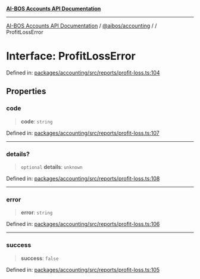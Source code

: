 [**AI-BOS Accounts API Documentation**](../../../README.md)

***

[AI-BOS Accounts API Documentation](../../../README.md) / [@aibos/accounting](../README.md) / [](../README.md) / ProfitLossError

# Interface: ProfitLossError

Defined in: [packages/accounting/src/reports/profit-loss.ts:104](https://github.com/pohlai88/accounts/blob/48103fb36d28b2b9bfb33472b6de2f719773cde9/packages/accounting/src/reports/profit-loss.ts#L104)

## Properties

### code

> **code**: `string`

Defined in: [packages/accounting/src/reports/profit-loss.ts:107](https://github.com/pohlai88/accounts/blob/48103fb36d28b2b9bfb33472b6de2f719773cde9/packages/accounting/src/reports/profit-loss.ts#L107)

***

### details?

> `optional` **details**: `unknown`

Defined in: [packages/accounting/src/reports/profit-loss.ts:108](https://github.com/pohlai88/accounts/blob/48103fb36d28b2b9bfb33472b6de2f719773cde9/packages/accounting/src/reports/profit-loss.ts#L108)

***

### error

> **error**: `string`

Defined in: [packages/accounting/src/reports/profit-loss.ts:106](https://github.com/pohlai88/accounts/blob/48103fb36d28b2b9bfb33472b6de2f719773cde9/packages/accounting/src/reports/profit-loss.ts#L106)

***

### success

> **success**: `false`

Defined in: [packages/accounting/src/reports/profit-loss.ts:105](https://github.com/pohlai88/accounts/blob/48103fb36d28b2b9bfb33472b6de2f719773cde9/packages/accounting/src/reports/profit-loss.ts#L105)
